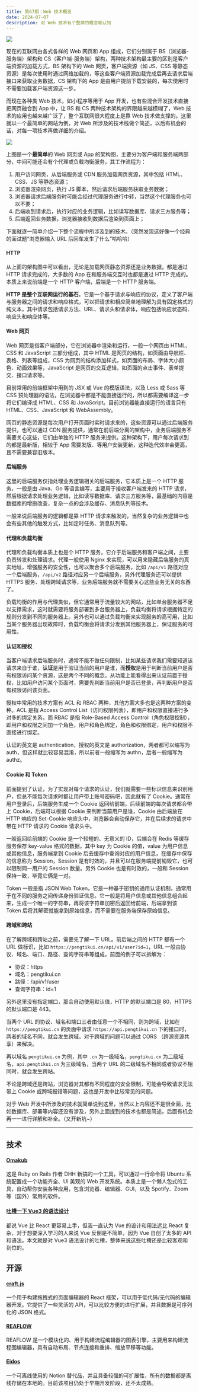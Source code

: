 ```yaml
---
title: 第67期：Web 技术概览
date: 2024-07-07
description: 对 Web 技术有个整体的概念和认知
---
```


![](/static/weekly/issue-67-cover.jpg)

现在的互联网由各式各样的 Web 网页和 App 组成，它们分别属于 BS（浏览器-服务端）架构和 CS（客户端-服务端）架构，两种技术架构最主要的区别是客户端资源的加载方式，BS 架构下的 Web 网页，客户端资源（如 JS、CSS 等静态资源）是每次使用时通过网络加载的，等这些客户端资源加载完成后再去请求后端接口来获取业务数据，CS 架构下的 App 是由用户提前下载安装的，每次使用时不需要加载客户端资源这一步。

而现在各种类 Web 技术，如小程序等用于 App 开发，也有些混合开发技术直接把网页融合到 App 中，让 BS 和 CS 两种技术架构的界限越来越模糊了，Web 技术的应用也越来越广泛了，整个互联网很大程度上是靠 Web 技术做支撑的。这里就以一个最简单的网站为例，对 Web 所涉及的技术栈做个简述，以后有机会的话，对每一项技术再做详细的介绍。

![](/static/weekly/issue-67-web-arch.jpg)

上图是一个**最简单**的 Web 网页或 App 的架构图，主要分为客户端和服务端两部分，中间可能还会有个代理或负载均衡服务，其工作流程为：

1. 用户访问网页，从后端服务或 CDN 服务加载网页资源，其中包括 HTML、CSS、JS 等静态资源；
2. 浏览器渲染网页，执行 JS 脚本，然后请求后端服务获取业务数据；
3. 浏览器请求后端服务时可能会经过代理服务进行中转，当然这个代理服务也可以不要；
4. 后端收到请求后，执行对应的业务逻辑，比如读写数据库、请求三方服务等；
5. 后端返回业务数据，浏览器接收到数据后渲染到页面上；

下面就逐一简单介绍一下整个流程中所涉及到的技术。（突然发现这好像一个经典的面试题“浏览器输入 URL 后回车发生了什么”哈哈哈）

#### HTTP

从上面的架构图中可以看出，无论是加载网页静态资源还是业务数据，都是通过 HTTP 请求完成的，大多数的 App 在和服务端交互时也都是通过 HTTP 完成的。本质上来说前端是一个 HTTP 客户端，后端是一个 HTTP 服务端。

**HTTP 是整个互联网运行的基石**。它是一个基于请求与响应的协议，定义了客户端与服务器之间的请求和响应格式，可以把请求和相应简单地理解为具有固定格式的纯文本，其中请求包括请求方法、URL、请求头和请求体，响应包括响应状态码、响应头和响应体等。

#### Web 网页

Web 网页是指客户端部分，它在浏览器中渲染和运行，一般一个网页由 HTML、CSS 和 JavaScript 三部分组成，其中 HTML 是网页的结构，如页面由导航栏、表格、列表等组成，CSS 为网页的结构添加样式，如页面的布局、字体大小颜色、动画效果等，JavaScript 是网页的交互逻辑，如页面的点击事件、表单提交、接口请求等。

目前常用的前端框架中用到的 JSX 或 Vue 的模版语法，以及 Less 或 Sass 等 CSS 预处理器的语法，在浏览器中都是不能直接运行的，所以都需要编译这一步将它们编译成 HTML、CSS 和 JavaScript。目前浏览器能直接运行的语言只有 HTML、CSS、JavaScript 和 WebAssembly。

网页的静态资源是每次用户打开页面时实时请求来的，这些资源可以通过后端服务提供，也可以通过 CDN 服务提供，通常在前后端分离的架构中，业务后端服务不需要关心这些，它们由单独的 HTTP 服务来提供。这种架构下，用户每次请求到的都是最新版，相较于 App 需要发版、等用户安装更新，这种迭代效率会更高，且不需要兼容旧版本。

#### 后端服务

这里的后端服务仅指处理业务逻辑相关的后端服务，它本质上是一个 HTTP 服务，一般是由 Java、Go 等语言编写，主要用于接收客户端发来的 HTTP 请求，然后根据请求处理业务逻辑，比如读写数据库、请求三方服务等，最基础的内容是数据库的增删改查，复杂一点的会涉及缓存、消息队列等技术。

一般来说后端服务的逻辑都是靠 HTTP 请求来触发的，当然复杂的业务逻辑中也会有些其他的触发方式，比如定时任务、消息队列等。

#### 代理和负载均衡

代理和负载均衡本质上也是个 HTTP 服务，它介于后端服务和客户端之间，主要负责转发和处理请求。代理一般使用 Nginx 来实现，可以用来隐藏后端服务的真实地址，增强服务的安全性，也可以聚合多个后端服务，比如 `/api/v1` 路径对应一个后端服务，`/api/v2` 路径对应另一个后端服务，另外代理服务还可以提供 HTTPS 服务、处理跨域请求等，业务后端服务就不需要关心这些业务无关的东西了。

负载均衡的作用与代理类似，但它通常用于流量较大的网站，比如单台服务器不足以支撑需求，这时就需要将服务部署到多台服务器上，负载均衡将请求根据特定的规则分发到不同的服务器上。另外也可以通过负载均衡来实现服务的高可用，比如当某个服务器出现故障时，负载均衡会将请求分发到其他服务器上，保证服务的可用性。

#### 认证和授权

当客户端请求后端服务时，通常不能不做任何限制，比如某些请求我们需要知道该请求来自于谁，**认证**是用于验证当前的用户是谁，而**授权**是用于判断当前用户是否有权限访问某个资源，这是两个不同的概念。从功能上能看得出来认证前置于授权，比如用户访问某个页面时，需要先判断当前用户是否已登录，再判断用户是否有权限访问该页面。

授权中常用的技术方案有 ACL 和 RBAC 两种，其他方案大多也是这两种方案的变种。ACL 是指 Access Control List（访问权限列表），即用户和权限直接进行多对多的绑定关系，而 RBAC 是指 Role-Based Access Control（角色权限控制），即用户和权限之间加一个角色，用户和角色绑定，角色和权限绑定，用户和权限不直接进行绑定。

认证的英文是 authentication，授权的英文是 authorization，两者都可以缩写为 auth，但这样就比较容易混淆，所以前者一般缩写为 authn，后者一般缩写为 authz。

#### Cookie 和 Token

前面提到了认证，为了实现对每个请求的认证，我们就需要一些标识信息来识别用户，但总不能每次请求时都让用户带上账号密码吧，因此就有了 Cookie。通常在用户登录后，后端服务生成一个 Cookie 返回给前端，后续前端的每次请求都会带上 Cookie，后端可以根据 Cookie 来判断当前用户是谁，Cookie 由后端放在 HTTP 响应的 Set-Cookie 响应头中，浏览器会自动保存它，并在后续求的请求中带在 HTTP 请求的 Cookie 请求头中。

一般返回给前端的 Cookie 是一个较短的、无意义的 ID，后端会在 Redis 等缓存服务保存 key-value 格式的数据，其中 key 为 Cookie 的值，value 为用户信息或其他信息，服务端拿到 Cookie 后去缓存中查询对应的用户信息，在缓存中保存的信息称为 Session，Session 是有时效的，并且可以在服务端提前销毁它，也可以限制同一用户的 Session 数量。另外 Cookie 也是有时效的，一般和 Session 保持一致，毕竟它俩是一对。

Token 一般是指 JSON Web Token，它是一种基于密钥的通用认证机制，通常用于在不同的服务之间传递身份验证信息。它一般是将用户信息或其他信息组合起来，生成一个唯一的字符串，再将该字符串加密后返回给前端，后端拿到该 Token 后将其解密就能拿到原始信息，而不需要在服务端保存原始信息。

#### 跨域和跨站

在了解跨域和跨站之前，需要先了解一下 URL。前后端之间的 HTTP 都有一个 URL 做标识，比如 `https://pengtikui.cn/api/v1/user?id=1`，URL 一般由协议、域名、端口、路径、查询字符串等组成，前面的例子可以拆解为：

- 协议：https
- 域名：pengtikui.cn
- 路径：/api/v1/user
- 查询字符串：id=1

另外这里没有指定端口，那会自动使用默认值，HTTP 的默认端口是 80，HTTPS 的默认端口是 443。

当两个 URL 的协议、域名和端口三者由任意一个不相同，则为跨域，比如在 `https://pengtikui.cn` 的页面中请求 `https://api.pengtikui.cn` 下的接口时，两者的域名不同，就会发生跨域。对于跨域的问题可以通过 CORS （跨源资源共享）来解决。

再以域名 `pengtikui.cn` 为例，其中 `.cn` 为一级域名，`pengtikui.cn` 为二级域名，`api.pengtikui.cn` 为三级域名，当两个 URL 的二级域名不相同或者协议不相同时，就会发生跨站。

不论是跨域还是跨站，浏览器对其都有不同程度的安全限制，可能会导致请求无法带上 Cookie 或跨域报错等问题，这也是开发中比较常见的问题。

对于 Web 开发中所涉及的技术就简单说到这里，当然以上内容还不是很全面，比如数据库、部署等内容还没有涉及，另外上面提到的技术也都是简述，后面有机会再一一进行详解和补全。（又开新坑~）

<hr />

## 技术

#### [Omakub](https://omakub.org/)

这是 Ruby on Rails 作者 DHH 新搞的一个工具，可以通过一行命令将 Ubuntu 系统配置成一个功能齐全、UI 美观的 Web 开发系统。本质上是一个懒人包式的工具，自动帮你安装各种应用，包含浏览器、编辑器、GUI，以及 Spotify、Zoom 等（国外）常用的软件。

#### [吐槽一下 Vue3 的语法设计](https://mp.weixin.qq.com/s/c1fywG0NJi7Idh9IjryXcg)

都说 Vue 比 React 更容易上手，但我一直认为 Vue 的设计和用法远比 React 复杂，对于想要深入学习的人来说 Vue 反倒是不简单，因为 Vue 自创了太多的 API 和语法。本文就是对 Vue3 语法设计的吐槽，整体来说这些吐槽还是比较客观和到位的。

## 开源

#### [craft.js](https://github.com/prevwong/craft.js)

一个用于构建拖拽式的页面编辑器的 React 框架，可以用于低代码/无代码的编辑器开发。它提供了一些灵活的 API，可以比较方便的进行扩展，并且数据是可序列化的 JSON 格式。

#### [REAFLOW](https://github.com/reaviz/reaflow)

REAFLOW 是一个模块化的、用于构建流程编辑器的图表引擎，主要用来构建流程图编辑器，具有自动布局、节点连接和重排、缩放平移等功能。

#### [Eidos](https://github.com/mayneyao/eidos)

一个可离线使用的 Notion 替代品，并且具备较强的可扩展性，所有的数据都是离线存储在本地的。目前该项目仍处于早期开发阶段，还不太成熟。
